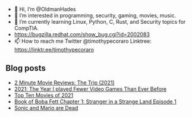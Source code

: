 - 👋 Hi, I’m @OldmanHades
- 👀 I’m interested in programming, security, gaming, movies, music.
- 🌱 I’m currently learning Linux, Python, C, Rust, and Security topics for CompTIA.
- https://bugzilla.redhat.com/show_bug.cgi?id=2002083
- 📫 How to reach me Twitter @timothypecoraro
Linktree: https://linktr.ee/timothypecoraro

## Blog posts
<!-- BLOG-POST-LIST:START -->
- [2 Minute Movie Reviews: The Trip &lpar;2021&rpar;](https://medium.com/@timothypecoraro/2-minute-movie-reviews-the-trip-2021-e09f63872fce?source=rss-5097f5c9b801------2)
- [2021: The Year I played Fewer Video Games Than Ever Before](https://medium.com/@timothypecoraro/2021-the-year-i-played-fewer-video-games-than-ever-before-ce92becdd57a?source=rss-5097f5c9b801------2)
- [Top Ten Movies of 2021](https://medium.com/@timothypecoraro/top-ten-movies-of-2021-48d77e753c29?source=rss-5097f5c9b801------2)
- [Book of Boba Fett Chapter 1: Stranger in a Strange Land Episode 1](https://medium.com/@timothypecoraro/book-of-boba-fett-chapter-1-stranger-in-a-strange-land-episode-1-2d88a776ad71?source=rss-5097f5c9b801------2)
- [Sonic and Mario are Dead](https://medium.com/@timothypecoraro/sonic-and-mario-are-dead-9ca04ccf0a48?source=rss-5097f5c9b801------2)
<!-- BLOG-POST-LIST:END -->
